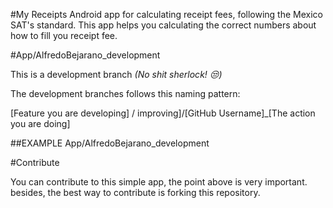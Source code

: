 
#My Receipts
Android app for calculating receipt fees, following the Mexico SAT's standard.
This app helps you calculating the correct numbers about how to fill you receipt fee.

#App/AlfredoBejarano_development

This is a development branch *(No shit sherlock! :unamused:)*

The development branches follows this naming pattern:

[Feature you are developing] / improving]/[GitHub Username]_[The action you are doing]

##EXAMPLE
App/AlfredoBejarano_development

#Contribute

You can contribute to this simple app, the point above is very important. besides, the best way to contribute is forking this repository.
